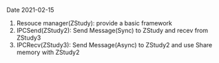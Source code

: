 Date 2021-02-15  
1. Resouce manager(ZStudy): provide a basic framework  
2. IPCSend(ZStudy2): Send Message(Sync) to ZStudy and recev from ZStudy3  
3. IPCRecv(ZStudy3): Send Message(Async) to ZStudy2 and use Share memory with ZStudy2  
